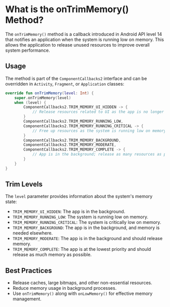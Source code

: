 # What is the onTrimMemory() Method?

The `onTrimMemory()` method is a callback introduced in Android API level 14 that notifies an application when the system is running low on memory. This allows the application to release unused resources to improve overall system performance.

## Usage

The method is part of the `ComponentCallbacks2` interface and can be overridden in `Activity`, `Fragment`, or `Application` classes:

```kotlin
override fun onTrimMemory(level: Int) {
    super.onTrimMemory(level)
    when (level) {
        ComponentCallbacks2.TRIM_MEMORY_UI_HIDDEN -> {
            // Release resources related to UI as the app is no longer visible
        }
        ComponentCallbacks2.TRIM_MEMORY_RUNNING_LOW,
        ComponentCallbacks2.TRIM_MEMORY_RUNNING_CRITICAL -> {
            // Free up resources as the system is running low on memory
        }
        ComponentCallbacks2.TRIM_MEMORY_BACKGROUND,
        ComponentCallbacks2.TRIM_MEMORY_MODERATE,
        ComponentCallbacks2.TRIM_MEMORY_COMPLETE -> {
            // App is in the background; release as many resources as possible
        }
    }
}
```

## Trim Levels

The `level` parameter provides information about the system's memory state:

- `TRIM_MEMORY_UI_HIDDEN`: The app is in the background.
- `TRIM_MEMORY_RUNNING_LOW`: The system is running low on memory.
- `TRIM_MEMORY_RUNNING_CRITICAL`: The system is critically low on memory.
- `TRIM_MEMORY_BACKGROUND`: The app is in the background, and memory is needed elsewhere.
- `TRIM_MEMORY_MODERATE`: The app is in the background and should release memory.
- `TRIM_MEMORY_COMPLETE`: The app is at the lowest priority and should release as much memory as possible.

## Best Practices

- Release caches, large bitmaps, and other non-essential resources.
- Reduce memory usage in background processes.
- Use `onTrimMemory()` along with `onLowMemory()` for effective memory management.
